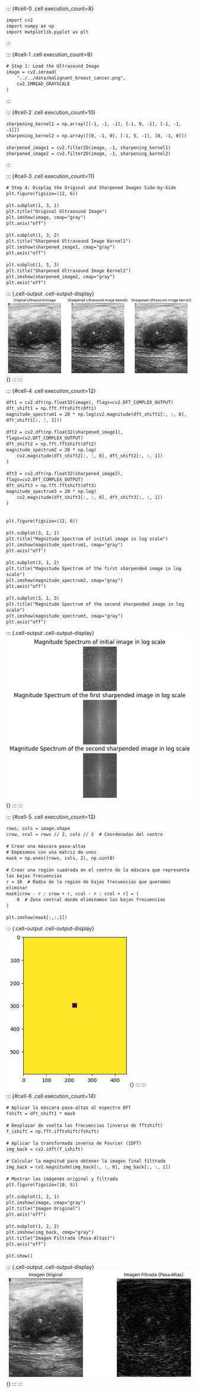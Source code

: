 ::: {#cell-0 .cell execution_count=8}
``` {.python .cell-code}
import cv2
import numpy as np
import matplotlib.pyplot as plt
```
:::


::: {#cell-1 .cell execution_count=9}
``` {.python .cell-code}
# Step 1: Load the Ultrasound Image
image = cv2.imread(
    "../../data/malignant_breast_cancer.png", 
    cv2.IMREAD_GRAYSCALE
)
```
:::


::: {#cell-2 .cell execution_count=10}
``` {.python .cell-code}
sharpening_kernel1 = np.array([[-1, -1, -1], [-1, 9, -1], [-1, -1, -1]])
sharpening_kernel2 = np.array([[0, -1, 0], [-1, 5, -1], [0, -1, 0]])

sharpened_image1 = cv2.filter2D(image, -1, sharpening_kernel1)
sharpened_image2 = cv2.filter2D(image, -1, sharpening_kernel2)
```
:::


::: {#cell-3 .cell execution_count=11}
``` {.python .cell-code}
# Step 4: Display the Original and Sharpened Images Side-by-Side
plt.figure(figsize=(12, 6))

plt.subplot(1, 3, 1)
plt.title("Original Ultrasound Image")
plt.imshow(image, cmap="gray")
plt.axis("off")

plt.subplot(1, 3, 2)
plt.title("Sharpened Ultrasound Image Kernel1")
plt.imshow(sharpened_image1, cmap="gray")
plt.axis("off")

plt.subplot(1, 3, 3)
plt.title("Sharpened Ultrasound Image Kernel2")
plt.imshow(sharpened_image2, cmap="gray")
plt.axis("off")
```

::: {.cell-output .cell-output-display}
![](cod003_FourierImage_files/figure-html/cell-5-output-1.png){}
:::
:::


::: {#cell-4 .cell execution_count=12}
``` {.python .cell-code}
dft1 = cv2.dft(np.float32(image), flags=cv2.DFT_COMPLEX_OUTPUT)
dft_shift1 = np.fft.fftshift(dft1)
magnitude_spectrum1 = 20 * np.log(cv2.magnitude(dft_shift1[:, :, 0], dft_shift1[:, :, 1]))

dft2 = cv2.dft(np.float32(sharpened_image1), flags=cv2.DFT_COMPLEX_OUTPUT)
dft_shift2 = np.fft.fftshift(dft2)
magnitude_spectrum2 = 20 * np.log(
    cv2.magnitude(dft_shift2[:, :, 0], dft_shift2[:, :, 1])
)

dft3 = cv2.dft(np.float32(sharpened_image2), flags=cv2.DFT_COMPLEX_OUTPUT)
dft_shift3 = np.fft.fftshift(dft3)
magnitude_spectrum3 = 20 * np.log(
    cv2.magnitude(dft_shift3[:, :, 0], dft_shift3[:, :, 1])
)


plt.figure(figsize=(12, 6))

plt.subplot(3, 1, 1)
plt.title("Magnitude Spectrum of initial image in log scale")
plt.imshow(magnitude_spectrum1, cmap="gray")
plt.axis("off")

plt.subplot(3, 1, 2)
plt.title("Magnitude Spectrum of the first sharpended image in log scale")
plt.imshow(magnitude_spectrum2, cmap="gray")
plt.axis("off")

plt.subplot(3, 1, 3)
plt.title("Magnitude Spectrum of the second sharpended image in log scale")
plt.imshow(magnitude_spectrum3, cmap="gray")
plt.axis("off")
```

::: {.cell-output .cell-output-display}
![](cod003_FourierImage_files/figure-html/cell-6-output-1.png){}
:::
:::


::: {#cell-5 .cell execution_count=13}
``` {.python .cell-code}
rows, cols = image.shape
crow, ccol = rows // 2, cols // 2  # Coordenadas del centro

# Crear una máscara pasa-altas
# Empezamos con una matriz de unos
mask = np.ones((rows, cols, 2), np.uint8)

# Crear una región cuadrada en el centro de la máscara que representa las bajas frecuencias
r = 10  # Radio de la región de bajas frecuencias que queremos eliminar
mask[crow - r : crow + r, ccol - r : ccol + r] = (
    0  # Zona central donde eliminamos las bajas frecuencias
)

plt.imshow(mask[:,:,1])
```

::: {.cell-output .cell-output-display}
![](cod003_FourierImage_files/figure-html/cell-7-output-1.png){}
:::
:::


::: {#cell-6 .cell execution_count=14}
``` {.python .cell-code}
# Aplicar la máscara pasa-altas al espectro DFT
fshift = dft_shift1 * mask

# Desplazar de vuelta las frecuencias (inverso de fftshift)
f_ishift = np.fft.ifftshift(fshift)

# Aplicar la transformada inversa de Fourier (IDFT)
img_back = cv2.idft(f_ishift)

# Calcular la magnitud para obtener la imagen final filtrada
img_back = cv2.magnitude(img_back[:, :, 0], img_back[:, :, 1])

# Mostrar las imágenes original y filtrada
plt.figure(figsize=(10, 5))

plt.subplot(1, 2, 1)
plt.imshow(image, cmap="gray")
plt.title("Imagen Original")
plt.axis("off")

plt.subplot(1, 2, 2)
plt.imshow(img_back, cmap="gray")
plt.title("Imagen Filtrada (Pasa-Altas)")
plt.axis("off")

plt.show()
```

::: {.cell-output .cell-output-display}
![](cod003_FourierImage_files/figure-html/cell-8-output-1.png){}
:::
:::



